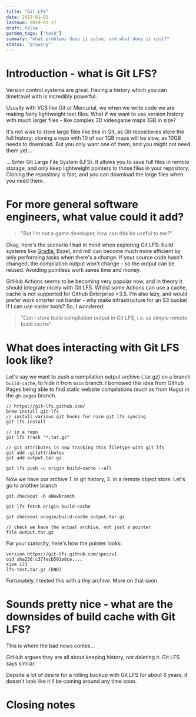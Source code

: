 ```yaml
---
title: "Git LFS"
date: 2019-01-01
lastmod: 2019-03-17
draft: false
garden_tags: ["tech"]
summary: "what problems does it solve, and what does it cost?"
status: "growing"
---
```


# Introduction - what is Git LFS?

Version control systems are great. Having a history which you can timetravel with is incredibly powerful.

Usually with VCS like Git or Mercurial, we when we write code we are making fairly lightweight text files. What if we want to use version history with much larger files - like complex 3D videogame maps 1GB in size?

It's not wise to store large files like this in Git, as Git repositories store the full history: cloning a repo with 10 of our 1GB maps will be slow, as 10GB needs to download. But you only want one of them, and you might not need them yet...

... Enter Git Large File System (LFS). It allows you to save full files in remote storage, and only keep lightweight pointers to those files in your repository. Cloning the repository is fast, and you can download the large files when you need them. 

# For more general software engineers, what value could it add?

> "But I'm not a game developer, how can this be useful to me?"

Okay, here's the scenario I had in mind when exploring Git LFS: build systems like [Gradle](https://blog.gradle.org/introducing-incremental-build-support), Bazel, and mill can become much more efficient by only performing tasks when there's a change. If your source code hasn't changed, the compilation output won't change - so the output can be reused. Avoiding pointless work saves time and money.

GitHub Actions seems to be becoming very popular now, and in theory it should integrate nicely with Git LFS. Whilst some Actions can use a cache, cache is not supported for Github Enterprise >3.5. I'm also lazy, and would prefer work smarter not harder - why make infrastructure for an S3 bucket if I can use easier tools? So, I wondered:

> "Can I store build compilation output in Git LFS, i.e. as simple remote build cache"

# What does interacting with Git LFS look like?

Let's say we want to push a compilation output archive (.tar.gz) on a branch `build-cache`, to hide it from `main` branch. I borrowed this idea from Github Pages being able to find static website compilations (such as from Hugo) in the `gh-pages` branch.

```
// https://git-lfs.github.com/
brew install git-lfs
// install various git hooks for nice git lfs syncing
git lfs install

// in a repo
git lfs track "*.tar.gz"

// git attributes is now tracking this filetype with git lfs
git add .gitattributes
git add output.tar.gz

git lfs push -u origin build-cache --all
```

Now we have our archive 1. in git history, 2. in a remote object store. Let's go to another branch

```
git checkout -b aNewBranch

git lfs fetch origin build-cache

git checkout origin/build-cache output.tar.gz

// check we have the actual archive, not just a pointer
file output.tar.gz
```

For your curiosity, here's how the pointer looks:

```
version https://git-lfs.github.com/spec/v1
oid sha256:c37fecb501e8ce....
size 173
lfs-test.tar.gz (END)
```

Fortunately, I tested this with a *tiny* archive. More on that soon.

# Sounds pretty nice - what are the downsides of build cache with Git LFS?

This is where the bad news comes...


GitHub argues they are all about keeping history, not deleting it.
Git LFS says similar.

Depsite a lot of desire for a rolling backup with Git LFS for about 6 years, it doesn't look like it'll be coming around any time soon.

# Closing notes

